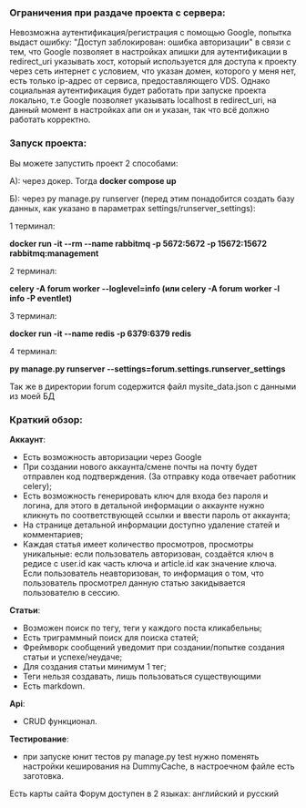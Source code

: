 ### Ограничения при раздаче проекта с сервера:
Невозможна аутентификация/регистрация с помощью Google, попытка выдаст ошибку: "Доступ заблокирован: ошибка авторизации" в связи с тем, что Google позволяет в настройках апишки для аутентификации в redirect_uri указывать хост, который используется для доступа к проекту через сеть интернет с условием, что указан домен, которого у меня нет, есть только ip-адрес от сервиса, предоставляющего VDS. Однако социальная аутентификация будет работать при запуске проекта локально, т.е Google позволяет указывать localhost в redirect_uri, на данный момент в настройках апи он и указан, так что всё должно работать корректно.

### Запуск проекта:

Вы можете запустить проект 2 способами:

А): через докер. Тогда **docker compose up**



Б): через py manage.py runserver (перед этим понадобится создать базу данных, как указано в параметрах settings/runserver_settings):

1 терминал:

**docker run -it --rm --name rabbitmq -p 5672:5672 -p 15672:15672 rabbitmq:management**

2 терминал:

**celery -A forum worker --loglevel=info (или celery -A forum worker -l info -P eventlet)**

3 терминал:

**docker run -it --name redis -p 6379:6379 redis**

4 терминал:

**py manage.py runserver --settings=forum.settings.runserver_settings**

Так же в директории forum содержится файл mysite_data.json с данными из моей БД

### Краткий обзор:

**Аккаунт**:
- Есть возможность авторизации через Google
- При создании нового аккаунта/смене почты на почту будет отправлен код подтверждения. (За отправку кода отвечает работник celery);
- Есть возможность генерировать ключ для входа без пароля и логина, для этого в детальной информации о аккаунте нужно кликнуть по соответствующей ссылки и ввести пароль от аккаунта;
- На странице детальной информации доступно удаление статей и комментариев;
- Каждая статья имеет количество просмотров, просмотры уникальные: если пользователь авторизован, создаётся ключ в редисе с user.id как часть ключа и article.id как значение ключа. Если пользователь неавторизован, то информация о том, что пользователь просмотрел данную статью закидывается пользователю в сессию.

**Статьи**:
- Возможен поиск по тегу, теги у каждого поста кликабельны;
- Есть триграммный поиск для поиска статей;
- Фреймворк сообщений уведомит при создании/попытке создания статьи и успехе/неудаче;
- Для создания статьи минимум 1 тег;
- Теги нельзя создавать, лишь пользоваться существующими
- Есть markdown.

**Api**:
- CRUD функционал.

**Тестирование**:
- при запуске юнит тестов py manage.py test нужно поменять настройки кеширования на DummyCache, в настроечном файле есть заготовка.

Есть карты сайта
Форум доступен в 2 языках: английский и русский
